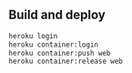 ## Build and deploy

```bash
heroku login
heroku container:login
heroku container:push web
heroku container:release web
```
